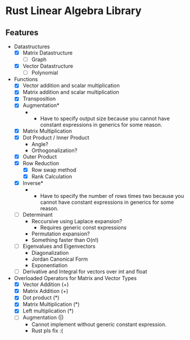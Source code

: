 # Rust Linear Algebra Library
## Features
- Datastructures
	- [x] Matrix Datastructure
        - [ ] Graph
    - [x] Vector Datastructure
        - [ ] Polynomial
- Functions
    - [x] Vector addition and scalar multiplication
    - [x] Matrix addition and scalar multiplication
    - [x] Transposition
    - [x] Augmentation*
        - * Have to specify output size because you cannot have constant expressions in generics for some reason.
    - [x] Matrix Multiplication
    - [x] Dot Product / Inner Product
        - Angle?
        - Orthogonalization?
    - [x] Outer Product
    - [x] Row Reduction
        - [x] Row swap method
        - [x] Rank Calculation
    - [x] Inverse*
        - * Have to specify the number of rows times two because you cannot have constant expressions in generics for some reason.
    - [ ] Determinant
        - Reccursive using Laplace expansion?
            - Requires generic const expressions
        - Permutation expansion?
        - Something faster than O(n!)
    - [ ] Eigenvalues and Eigenvectors
        - Diagonalization
        - Jordan Canonical Form
        - Exponentiation
	- [ ] Derivative and Integral for vectors over int and float
- Overloaded Operators for Matrix and Vector Types
    - [x] Vector Addition (+)
    - [x] Matrix Addition (+)
    - [x] Dot product (*)
    - [x] Matrix Multiplication (*)
    - [x] Left multiplication (*)
    - [ ] Augmentation (|)
        - Cannot implement without generic constant expression.
        - Rust pls fix :(